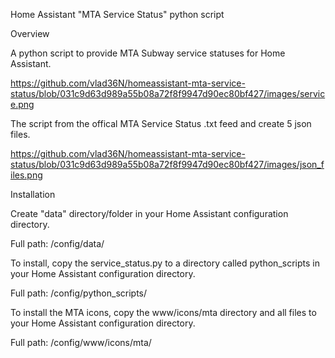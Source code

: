 Home Assistant "MTA Service Status" python script

Overview

A python script to provide MTA Subway service statuses for Home Assistant. 

https://github.com/vlad36N/homeassistant-mta-service-status/blob/031c9d63d989a55b08a72f8f9947d90ec80bf427/images/service.png

The script from the offical MTA Service Status .txt feed and create 5 json files.

https://github.com/vlad36N/homeassistant-mta-service-status/blob/031c9d63d989a55b08a72f8f9947d90ec80bf427/images/json_files.png



Installation

Create "data" directory/folder in your Home Assistant configuration directory.

Full path: /config/data/

To install, copy the service_status.py to a directory called python_scripts in your Home Assistant configuration directory.

Full path: /config/python_scripts/

To install the MTA icons, copy the www/icons/mta directory and all files to your Home Assistant configuration directory.

Full path: /config/www/icons/mta/

